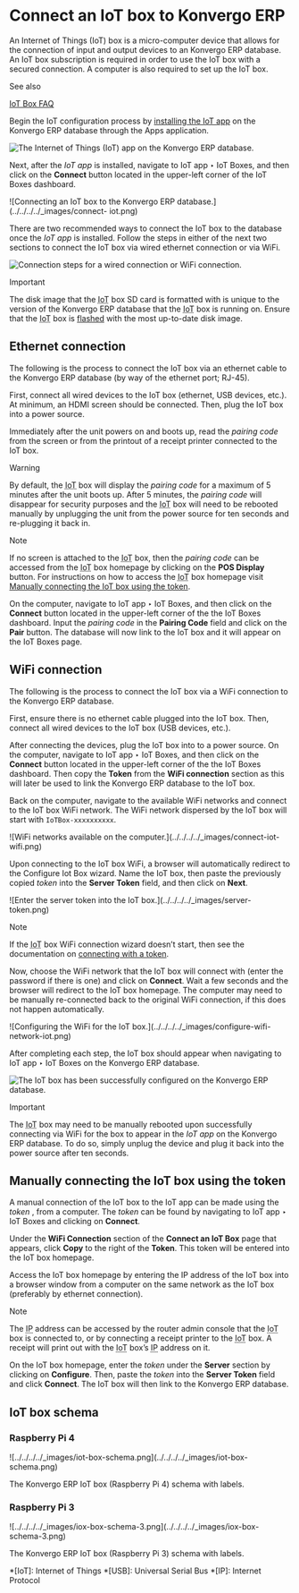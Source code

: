 # Connect an IoT box to Konvergo ERP

An Internet of Things (IoT) box is a micro-computer device that allows for the
connection of input and output devices to an Konvergo ERP database. An IoT box
subscription is required in order to use the IoT box with a secured
connection. A computer is also required to set up the IoT box.

<div class="alert alert-secondary">
<p class="alert-title">
See also</p><p><a href="https://www.odoo.com/app/iot-faq">IoT Box FAQ</a></p>
</div>

Begin the IoT configuration process by [installing the IoT
app](../../apps_modules#general-install) on the Konvergo ERP database through the
Apps application.

![The Internet of Things \(IoT\) app on the Konvergo ERP
database.](../../../../_images/install-iot-app.png)

Next, after the _IoT app_ is installed, navigate to IoT app ‣ IoT Boxes, and
then click on the **Connect** button located in the upper-left corner of the
IoT Boxes dashboard.

![Connecting an IoT box to the Konvergo ERP database.](../../../../_images/connect-
iot.png)

There are two recommended ways to connect the IoT box to the database once the
_IoT app_ is installed. Follow the steps in either of the next two sections to
connect the IoT box via wired ethernet connection or via WiFi.

![Connection steps for a wired connection or WiFi
connection.](../../../../_images/connect-iot-box.png) <div class="alert alert-warning">
<p class="alert-title">
Important</p><p>The disk image that the <abbr title="Internet of Things">IoT</abbr> box SD card is formatted with is unique
to the version of the Konvergo ERP database that the <abbr title="Internet of Things">IoT</abbr> box is running on.
Ensure that the <abbr title="Internet of Things">IoT</abbr> box is <a href="updating_iot#iot-config-flash"><span class="std std-ref">flashed</span></a> with
the most up-to-date disk image.</p>
</div>

## Ethernet connection

The following is the process to connect the IoT box via an ethernet cable to
the Konvergo ERP database (by way of the ethernet port; RJ-45).

First, connect all wired devices to the IoT box (ethernet, USB devices, etc.).
At minimum, an HDMI screen should be connected. Then, plug the IoT box into a
power source.

Immediately after the unit powers on and boots up, read the _pairing code_
from the screen or from the printout of a receipt printer connected to the IoT
box.

<div class="alert alert-warning">
<p class="alert-title">
Warning</p><p>By default, the <abbr title="Internet of Things">IoT</abbr> box will display the <em>pairing code</em> for a
maximum of 5 minutes after the unit boots up. After 5 minutes, the <em>pairing code</em> will disappear
for security purposes and the <abbr title="Internet of Things">IoT</abbr> box will need to be rebooted
manually by unplugging the unit from the power source for ten seconds and re-plugging it back in.</p>
</div> <div class="alert alert-primary">
<p class="alert-title">
Note</p><p>If no screen is attached to the <abbr title="Internet of Things">IoT</abbr> box, then the <em>pairing code</em> can
be accessed from the <abbr title="Internet of Things">IoT</abbr> box homepage by clicking on the
<b>POS Display</b> button. For instructions on how to access the <abbr title="Internet of Things">IoT</abbr> box homepage visit <a href="#iot-connect-token"><span class="std std-ref">Manually connecting the IoT box using the token</span></a>.</p>
</div>

On the computer, navigate to IoT app ‣ IoT Boxes, and then click on the
**Connect** button located in the upper-left corner of the the IoT Boxes
dashboard. Input the _pairing code_ in the **Pairing Code** field and click on
the **Pair** button. The database will now link to the IoT box and it will
appear on the IoT Boxes page.

## WiFi connection

The following is the process to connect the IoT box via a WiFi connection to
the Konvergo ERP database.

First, ensure there is no ethernet cable plugged into the IoT box. Then,
connect all wired devices to the IoT box (USB devices, etc.).

After connecting the devices, plug the IoT box into to a power source. On the
computer, navigate to IoT app ‣ IoT Boxes, and then click on the **Connect**
button located in the upper-left corner of the the IoT Boxes dashboard. Then
copy the **Token** from the **WiFi connection** section as this will later be
used to link the Konvergo ERP database to the IoT box.

Back on the computer, navigate to the available WiFi networks and connect to
the IoT box WiFi network. The WiFi network dispersed by the IoT box will start
with `IoTBox-xxxxxxxxxx`.

![WiFi networks available on the computer.](../../../../_images/connect-iot-
wifi.png)

Upon connecting to the IoT box WiFi, a browser will automatically redirect to
the Configure Iot Box wizard. Name the IoT box, then paste the previously
copied _token_ into the **Server Token** field, and then click on **Next**.

![Enter the server token into the IoT box.](../../../../_images/server-
token.png) <div class="alert alert-primary">
<p class="alert-title">
Note</p><p>If the <abbr title="Internet of Things">IoT</abbr> box WiFi connection wizard doesn’t start, then see the
documentation on <a href="#iot-connect-token"><span class="std std-ref">connecting with a token</span></a>.</p>
</div>

Now, choose the WiFi network that the IoT box will connect with (enter the
password if there is one) and click on **Connect**. Wait a few seconds and the
browser will redirect to the IoT box homepage. The computer may need to be
manually re-connected back to the original WiFi connection, if this does not
happen automatically.

![Configuring the WiFi for the IoT box.](../../../../_images/configure-wifi-
network-iot.png)

After completing each step, the IoT box should appear when navigating to IoT
app ‣ IoT Boxes on the Konvergo ERP database.

![The IoT box has been successfully configured on the Konvergo ERP
database.](../../../../_images/iot-box-connected.png) <div class="alert alert-warning">
<p class="alert-title">
Important</p><p>The <abbr title="Internet of Things">IoT</abbr> box may need to be manually rebooted upon successfully
connecting via WiFi for the box to appear in the <em>IoT app</em> on the Konvergo ERP database. To do so, simply
unplug the device and plug it back into the power source after ten seconds.</p>
</div>

## Manually connecting the IoT box using the token

A manual connection of the IoT box to the IoT app can be made using the
_token_ , from a computer. The _token_ can be found by navigating to IoT app ‣
IoT Boxes and clicking on **Connect**.

Under the **WiFi Connection** section of the **Connect an IoT Box** page that
appears, click **Copy** to the right of the **Token**. This token will be
entered into the IoT box homepage.

Access the IoT box homepage by entering the IP address of the IoT box into a
browser window from a computer on the same network as the IoT box (preferably
by ethernet connection).

<div class="alert alert-primary">
<p class="alert-title">
Note</p><p>The <abbr title="Internet Protocol">IP</abbr> address can be accessed by the router admin console that the
<abbr title="Internet of Things">IoT</abbr> box is connected to, or by connecting a receipt printer to the
<abbr title="Internet of Things">IoT</abbr> box. A receipt will print out with the <abbr title="Internet of Things">IoT</abbr> box’s <abbr title="Internet Protocol">IP</abbr> address on it.</p>
</div>

On the IoT box homepage, enter the _token_ under the **Server** section by
clicking on **Configure**. Then, paste the _token_ into the **Server Token**
field and click **Connect**. The IoT box will then link to the Konvergo ERP database.

## IoT box schema

### Raspberry Pi 4

![../../../../_images/iot-box-schema.png](../../../../_images/iot-box-
schema.png)

The Konvergo ERP IoT box (Raspberry Pi 4) schema with labels.

### Raspberry Pi 3

![../../../../_images/iox-box-schema-3.png](../../../../_images/iox-box-
schema-3.png)

The Konvergo ERP IoT box (Raspberry Pi 3) schema with labels.

  *[IoT]: Internet of Things
  *[USB]: Universal Serial Bus
  *[IP]: Internet Protocol

